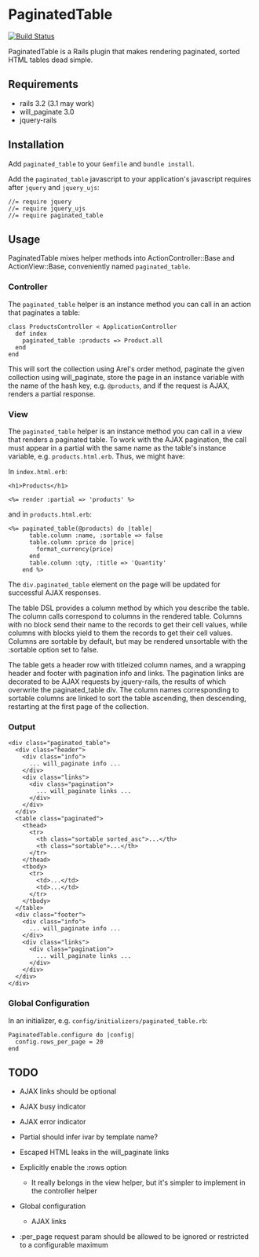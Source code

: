 # PaginatedTable

[![Build Status](https://secure.travis-ci.org/dball/paginated_table.png)](http://travis-ci.org/dball/paginated_table)

PaginatedTable is a Rails plugin that makes rendering paginated, sorted
HTML tables dead simple.

## Requirements

* rails 3.2 (3.1 may work)
* will_paginate 3.0
* jquery-rails

## Installation

Add `paginated_table` to your `Gemfile` and `bundle install`.

Add the `paginated_table` javascript to your application's javascript
requires after `jquery` and `jquery_ujs`:

    //= require jquery
    //= require jquery_ujs
    //= require paginated_table

## Usage

PaginatedTable mixes helper methods into ActionController::Base and
ActionView::Base, conveniently named `paginated_table`.

### Controller

The `paginated_table` helper is an instance method you can call in an
action that paginates a table:

    class ProductsController < ApplicationController
      def index
        paginated_table :products => Product.all
      end
    end

This will sort the collection using Arel's order method, paginate
the given collection using will_paginate, store the
page in an instance variable with the name of the hash key, e.g.
`@products`, and if the request is AJAX, renders a partial response.

### View

The `paginated_table` helper is an instance method you can call in a
view that renders a paginated table. To work with the AJAX pagination,
the call must appear in a partial with the same name as the table's
instance variable, e.g. `products.html.erb`. Thus, we might have:

In `index.html.erb`:

    <h1>Products</h1>

    <%= render :partial => 'products' %>

and in `products.html.erb`:

    <%= paginated_table(@products) do |table|
          table.column :name, :sortable => false
          table.column :price do |price|
            format_currency(price)
          end
          table.column :qty, :title => 'Quantity'
        end %>

The `div.paginated_table` element on the page will be updated for successful
AJAX responses.

The table DSL provides a column method by which you describe the table.
The column calls correspond to columns in the rendered table. Columns
with no block send their name to the records to get their cell values, while
columns with blocks yield to them the records to get their cell values.
Columns are sortable by default, but may be rendered unsortable with the
:sortable option set to false.

The table gets a header row with titleized column names, and a
wrapping header and footer with pagination info and links. The
pagination links are decorated to be AJAX requests by jquery-rails, the
results of which overwrite the paginated_table div. The column names
corresponding to sortable columns are linked to sort the table
ascending, then descending, restarting at the first page of the
collection.

### Output

    <div class="paginated_table">
      <div class="header">
        <div class="info">
          ... will_paginate info ...
        </div>
        <div class="links">
          <div class="pagination">
            ... will_paginate links ...
          </div>
        </div>
      </div>
      <table class="paginated">
        <thead>
          <tr>
            <th class="sortable sorted_asc">...</th>
            <th class="sortable">...</th>
          </tr>
        </thead>
        <tbody>
          <tr>
            <td>...</td>
            <td>...</td>
          </tr>
        </tbody>
      </table>
      <div class="footer">
        <div class="info">
          ... will_paginate info ...
        </div>
        <div class="links">
          <div class="pagination">
            ... will_paginate links ...
          </div>
        </div>
      </div>
    </div>

### Global Configuration

In an initializer, e.g. `config/initializers/paginated_table.rb`:

    PaginatedTable.configure do |config|
      config.rows_per_page = 20
    end

## TODO

* AJAX links should be optional

* AJAX busy indicator

* AJAX error indicator

* Partial should infer ivar by template name?

* Escaped HTML leaks in the will_paginate links

* Explicitly enable the :rows option
  * It really belongs in the view helper, but it's simpler to implement
    in the controller helper

* Global configuration
  * AJAX links

* :per_page request param should be allowed to be ignored or restricted
  to a configurable maximum
